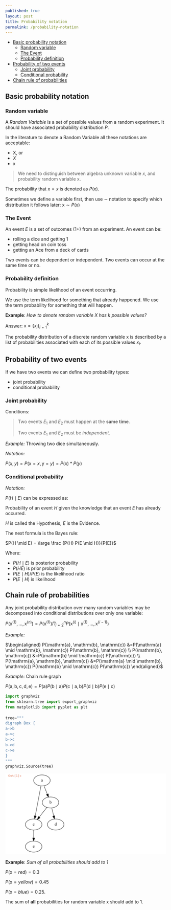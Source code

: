```yaml
---
published: true
layout: post
title: Probability notation
permalink: /probability-notation
---
```

- [Basic probability notation](#basic-probability-notation)
  - [Random variable](#random-variable)
  - [The Event](#the-event)
  - [Probability definition](#probability-definition)
- [Probability of two events](#probability-of-two-events)
  - [Joint probability](#joint-probability)
  - [Conditional probability](#conditional-probability)
- [Chain rule of probabilities](#chain-rule-of-probabilities)

## Basic probability notation

### Random variable

A *Random Variable* is a set of possible values from a random experiment. It should have associated probability distribution $P$.

In the literature to denote a Random Variable all these notations are acceptable:

* $\mathrm X$, or
* $X$
* $\mathrm x$

> We need to distinguish between algebra unknown variable $x$, and probability random variable $\mathrm x$.

The probability that $\mathrm x = x$ is denoted as $P( x )$. 

Sometimes we deﬁne a variable ﬁrst, then use $\sim$ notation to
specify which distribution it follows later: $\mathrm x ∼ P(x)$

### The Event

An event $E$ is a set of outcomes (1+) from an experiment. An event can be:

* rolling a dice and getting 1
* getting head on coin toss
* getting an Ace from a deck of cards

Two events can be dependent or independent.
Two events can occur at the same time or no.

### Probability definition

Probability is simple likelihood of an event occurring.

We use the term likelihood for something that already happened. We use the term probability for something that will happen.

**Example**: _How to denote random variable $X$ has $k$ possible values?_

Answer:
$\mathrm x = \{x_i\}_{i=1}^k$


The probability distribution of a discrete random variable $\mathrm x$ is described by a list of probabilities associated with each of its possible values $x_i$. 

## Probability of two events
If we have two events we can define two probability types:

* joint probability
* conditional probability

### Joint probability

Conditions:

> Two events $E_1$ and $E_2$ must happen at the **same time**. 
> 
> Two events $E_1$ and $E_2$ must be *independent*.

*Example:* 
Throwing two dice simultaneously.

*Notation:*

$P(x, y) = P(\mathrm x=x, \mathrm y=y) = P(x)*P(y)$



### Conditional probability

*Notation:*

$P(H \mid E)$ can be expressed as:

Probability of an event $H$ given the knowledge that an event $E$ has already occurred.

$H$ is called the Hypothesis, $E$ is the Evidence.

The next formula is the Bayes rule:

$P(H \mid E) = \large \frac {P(H) P(E \mid H)}{P(E)}$

Where:

* $P(H \mid E)$ is posterior probability
* $P(H E)$ is prior probability
* $P(E \mid H) / P(E)$ is the likelihood ratio
* $P(E \mid H)$ is likelihood



## Chain rule of probabilities

Any joint probability distribution over many random variables may be decomposed
into conditional distributions over only one variable:

$P\left(\mathrm{x}^{(1)}, \ldots, \mathrm{x}^{(n)}\right)=P\left(\mathrm{x}^{(1)}\right) \Pi_{i=2}^{n} P\left(\mathrm{x}^{(i)} \mid \mathrm{x}^{(1)}, \ldots, \mathrm{x}^{(i-1)}\right)$

_Example:_

$\begin{aligned} P(\mathrm{a}, \mathrm{b}, \mathrm{c}) &=P(\mathrm{a} \mid \mathrm{b}, \mathrm{c}) P(\mathrm{b}, \mathrm{c}) \\ P(\mathrm{b}, \mathrm{c}) &=P(\mathrm{b} \mid \mathrm{c}) P(\mathrm{c}) \\ P(\mathrm{a}, \mathrm{b}, \mathrm{c}) &=P(\mathrm{a} \mid \mathrm{b}, \mathrm{c}) P(\mathrm{b} \mid \mathrm{c}) P(\mathrm{c}) \end{aligned}$

*Example:* Chain rule graph


$P(\mathrm{a}, \mathrm{b}, \mathrm{c}, \mathrm{d}, \mathrm{e})=P(\mathrm{a}) P(\mathrm{b} \mid \mathrm{a}) P(\mathrm{c} \mid \mathrm{a}, \mathrm{b}) P(\mathrm{d} \mid \mathrm{b}) P(\mathrm{e} \mid \mathrm{c})$

```python
import graphviz
from sklearn.tree import export_graphviz
from matplotlib import pyplot as plt

tree="""
digraph Box {
a->b 
a->c 
b->c
b->d
c->e
}
"""
graphviz.Source(tree)
```
![graphviz](/images/2021/graph.png)







**Example**: _Sum of all probabilities should add to 1_

$P(\mathrm x=red) = 0.3$

$P(\mathrm x=yellow) = 0.45$

$P(\mathrm x=blue) = 0.25$.

The sum of **all** probabilities for random variable $\mathrm x$ should add to 1.

